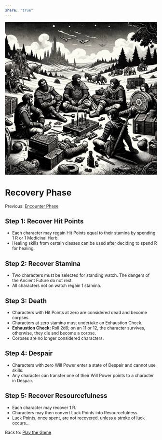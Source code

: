 ```yaml
---  
share: "true"  
---  
```

  
![Pasted image 20240126173813](./Pasted%20image%2020240126173813.png)  
  
# Recovery Phase  
Previous: [Encounter Phase](./Encounter%20Phase.html)  
  
## Step 1: Recover Hit Points  
  
- Each character may regain Hit Points equal to their stamina by spending 1 R or 1 Medicinal Herb.  
- Healing skills from certain classes can be used after deciding to spend R for healing.  
  
## Step 2: Recover Stamina  
  
- Two characters must be selected for standing watch. The dangers of the Ancient Future do not rest.  
- All characters not on watch regain 1 stamina.  
  
## Step 3: Death  
  
- Characters with Hit Points at zero are considered dead and become corpses.  
- Characters at zero stamina must undertake an Exhaustion Check.  
- **Exhaustion Check:** Roll 2d6; on an 11 or 12, the character survives, otherwise, they die and become a corpse.  
- Corpses are no longer considered characters.  
  
## Step 4: Despair  
  
- Characters with zero Will Power enter a state of Despair and cannot use skills.  
- Any character can transfer one of their Will Power points to a character in Despair.  
  
## Step 5: Recover Resourcefulness  
  
- Each character may recover 1 R.  
- Characters may then convert Luck Points into Resourcefulness.  
- Luck Points, once spent, are not recovered, unless a stroke of luck occurs...  
  
Back to: [Play the Game](./Play%20the%20Game.html)